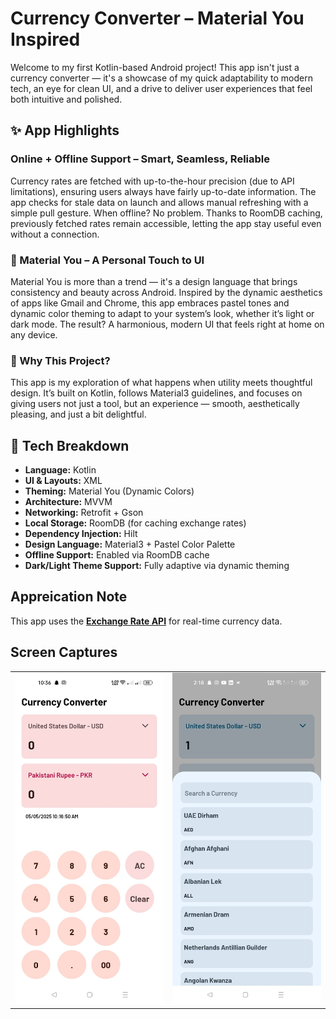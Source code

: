 # Currency Converter – Material You Inspired

Welcome to my first Kotlin-based Android project! This app isn't just a currency converter — it's a showcase of my quick adaptability to modern tech, an eye for clean UI, and a drive to deliver user experiences that feel both intuitive and polished.

## ✨ App Highlights

### Online + Offline Support – Smart, Seamless, Reliable

Currency rates are fetched with up-to-the-hour precision (due to API limitations), ensuring users always have fairly up-to-date information. The app checks for stale data on launch and allows manual refreshing with a simple pull gesture. When offline? No problem. Thanks to RoomDB caching, previously fetched rates remain accessible, letting the app stay useful even without a connection.

### 🎨 Material You – A Personal Touch to UI

Material You is more than a trend — it's a design language that brings consistency and beauty across Android. Inspired by the dynamic aesthetics of apps like Gmail and Chrome, this app embraces pastel tones and dynamic color theming to adapt to your system’s look, whether it’s light or dark mode. The result? A harmonious, modern UI that feels right at home on any device.

### 🤝 Why This Project?

This app is my exploration of what happens when utility meets thoughtful design. It’s built on Kotlin, follows Material3 guidelines, and focuses on giving users not just a tool, but an experience — smooth, aesthetically pleasing, and just a bit delightful.

## 📱 Tech Breakdown

- **Language:** Kotlin  
- **UI & Layouts:** XML 
- **Theming:** Material You (Dynamic Colors)  
- **Architecture:** MVVM  
- **Networking:** Retrofit + Gson  
- **Local Storage:** RoomDB (for caching exchange rates)  
- **Dependency Injection:** Hilt  
- **Design Language:** Material3 + Pastel Color Palette  
- **Offline Support:** Enabled via RoomDB cache  
- **Dark/Light Theme Support:** Fully adaptive via dynamic theming

## Appreication Note

This app uses the **[Exchange Rate API](https://www.exchangerate-api.com/)** for real-time currency data.  

## Screen Captures

<table>
  <tr>
    <td><img src="pic1.jpeg" width="400"/></td>
    <td><img src="pic2.jpeg" width="400"/></td>
  </tr>
  </tr>
